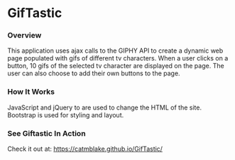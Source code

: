 # GifTastic
### Overview
This application uses ajax calls to the GIPHY API to create a dynamic web page populated with gifs of different tv characters. When a user clicks on a button, 10 gifs of the selected tv character are displayed on the page. The user can also choose to add their own buttons to the page.
### How It Works
JavaScript and jQuery to are used to change the HTML of the site. Bootstrap is used for styling and layout.
### See Giftastic In Action
Check it out at: https://catmblake.github.io/GifTastic/
